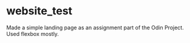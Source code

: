 # website_test
Made a simple landing page as an assignment part of the Odin Project. Used flexbox mostly.
